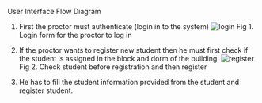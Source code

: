 User Interface Flow Diagram

1. First the proctor must authenticate (login in to the system)
    ![login](https://github.com/user-attachments/assets/c98cbb45-6ee9-4e5c-976a-82df7502cb20)
Fig 1. Login form for the proctor to log in

3. If the proctor wants to register new student then he must first check if the student is assigned in the block and dorm of the building.
    ![register](https://github.com/user-attachments/assets/72e0c7ca-4234-40e5-affb-da416a430d47)
Fig 2. Check student before registration and then register

5. He has to fill the student information provided from the student and register student.


